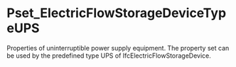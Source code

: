 # Pset_ElectricFlowStorageDeviceTypeUPS

Properties of uninterruptible power supply equipment. The property set can be used by the predefined type UPS of IfcElectricFlowStorageDevice.

